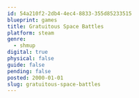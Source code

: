 ```yaml
---
id: 54a210f2-2db4-4ec4-8833-355d85233515
blueprint: games
title: Gratuitous Space Battles
platform: steam
genre:
  - shmup
digital: true
physical: false
guide: false
pending: false
posted: 2000-01-01
slug: gratuitous-space-battles
---
```

